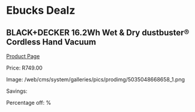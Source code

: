 
# Ebucks Dealz
## BLACK+DECKER 16.2Wh Wet & Dry dustbuster® Cordless Hand Vacuum
[Product Page](https://www.ebucks.com/web/shop/productSelected.do?prodId=1069281609&catId=998409624)

Price: R749.00

Image: /web/cms/system/galleries/pics/prodimg/5035048668658_1.png

Savings: 

Percentage off: %
	